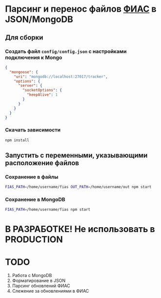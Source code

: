 # Парсинг и перенос файлов [ФИАС](http://fias.nalog.ru/) в JSON/MongoDB

## Для сборки
### Создать файл `config/config.json` с настройками подключения к Mongo
```json
{
  "mongoose": {
    "uri": "mongodb://localhost:27017/tracker",
    "options": {
      "server": {
        "socketOptions": {
          "keepAlive": 1
        }
      }
    }
  }
}
```
### Скачать зависимости
```bash
npm install
```
## Запустить с переменными, указывающими расположение файлов
### Сохранение в файлы
```bash
FIAS_PATH=/home/username/fias OUT_PATH=/home/username/out npm start
```
### Сохранение в MongoDB
```bash
FIAS_PATH=/home/username/fias npm start
```

# В РАЗРАБОТКЕ! Не использовать в PRODUCTION

# TODO
1. Работа с MongoDB
2. Форматирование в JSON
3. Парсинг обновлений ФИАС
4. Слежение за обновлениями в ФИАС